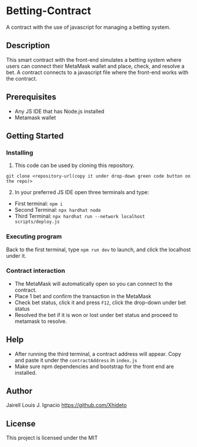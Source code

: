 # Betting-Contract

A contract with the use of javascript for managing a betting system.

## Description

This smart contract with the front-end simulates a betting system where users can connect their MetaMask wallet and place, check, and resolve a bet. A contract connects to a javascript file where the front-end works with the contract.

## Prerequisites

- Any JS IDE that has Node.js installed
- Metamask wallet

## Getting Started

### Installing

1. This code can be used by cloning this repository.
   
  ```git clone <repository-url(copy it under drop-down green code button on the repo)>```

2. In your preferred JS IDE open three terminals and type:

- First terminal: ```npm i```
- Second Terminal: ```npx hardhat node```
- Third Terminal: ```npx hardhat run --network localhost scripts/deploy.js```

### Executing program

Back to the first terminal, type `npm run dev` to launch, and click the localhost under it.

### Contract interaction

- The MetaMask will automatically open so you can connect to the contract.
- Place 1 bet and confirm the transaction in the MetaMask
- Check bet status, click it and press `F12`, click the drop-down under bet status
- Resolved the bet if it is won or lost under bet status and proceed to metamask to resolve.

## Help

- After running the third terminal, a contract address will appear. Copy and paste it under the `contractAddress` in `index.js`
- Make sure npm dependencies and bootstrap for the front end are installed.

## Author

Jairell Louis J. Ignacio
https://github.com/Xhideto

## License

This project is licensed under the MIT
